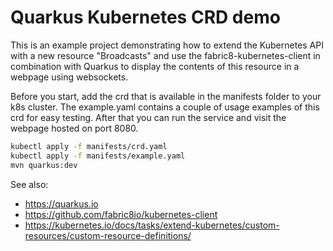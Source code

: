 # Quarkus Kubernetes CRD demo

This is an example project demonstrating how to extend the Kubernetes API with a new resource "Broadcasts" and use the fabric8-kubernetes-client in combination with Quarkus to display the contents of this resource in a webpage using websockets.

Before you start, add the crd that is available in the manifests folder to your k8s cluster. The example.yaml contains a couple of usage examples of this crd for easy testing. After that you can run the service and visit the webpage hosted on port 8080.

```bash
kubectl apply -f manifests/crd.yaml
kubectl apply -f manifests/example.yaml
mvn quarkus:dev
```

See also:
* https://quarkus.io
* https://github.com/fabric8io/kubernetes-client
* https://kubernetes.io/docs/tasks/extend-kubernetes/custom-resources/custom-resource-definitions/
